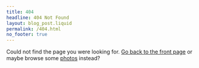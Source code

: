```yaml
---
title: 404
headline: 404 Not Found
layout: blog_post.liquid
permalink: /404.html
no_footer: true
---
```


Could not find the page you were looking for. [Go back to the front page](/) or maybe browse some [photos](/photos) instead?
